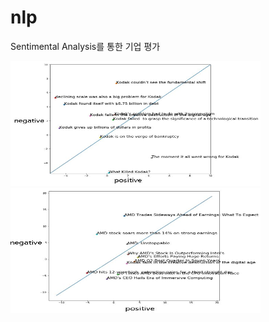 # nlp


Sentimental Analysis를 통한 기업 평가 

<img src="/image/kodak.JPG" width="400" height="200">

<img src="/image/amd.JPG" width="400" height="200">
